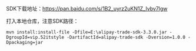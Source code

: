 SDK下载地址：https://pan.baidu.com/s/1B2_uyrz2uKN1Z_Ivbv7lgw

打入本地仓库，注意SDK路径：

```
mvn install:install-file -Dfile=E:\alipay-trade-sdk-3.3.0.jar -DgroupId=vip.52itstyle -DartifactId=alipay-trade-sdk -Dversion=1.0.0 -Dpackaging=jar
```
